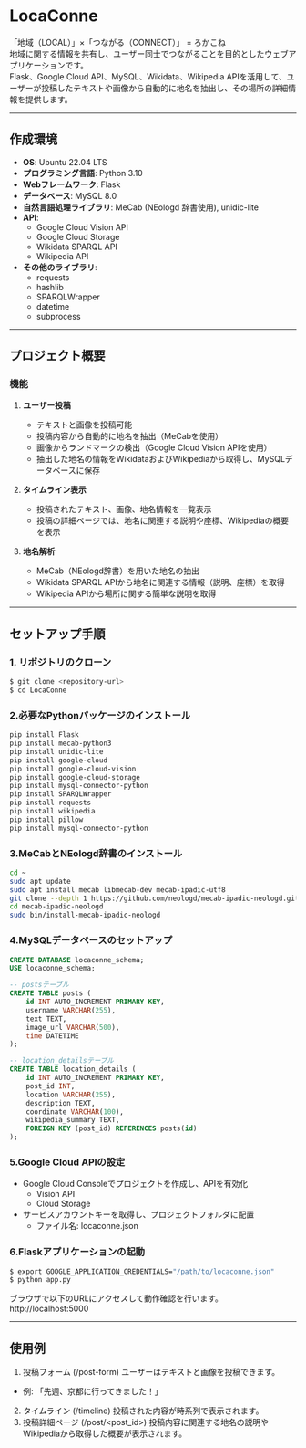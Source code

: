 # LocaConne
「地域（LOCAL）」×「つながる（CONNECT）」 = ろかこね  
地域に関する情報を共有し、ユーザー同士でつながることを目的としたウェブアプリケーションです。  
Flask、Google Cloud API、MySQL、Wikidata、Wikipedia APIを活用して、ユーザーが投稿したテキストや画像から自動的に地名を抽出し、その場所の詳細情報を提供します。

---

## 作成環境

- **OS**: Ubuntu 22.04 LTS
- **プログラミング言語**: Python 3.10
- **Webフレームワーク**: Flask
- **データベース**: MySQL 8.0
- **自然言語処理ライブラリ**: MeCab (NEologd 辞書使用), unidic-lite
- **API**:
  - Google Cloud Vision API
  - Google Cloud Storage
  - Wikidata SPARQL API
  - Wikipedia API
- **その他のライブラリ**:
  - requests
  - hashlib
  - SPARQLWrapper
  - datetime
  - subprocess

---

## プロジェクト概要

### 機能
1. **ユーザー投稿**
   - テキストと画像を投稿可能
   - 投稿内容から自動的に地名を抽出（MeCabを使用）
   - 画像からランドマークの検出（Google Cloud Vision APIを使用）
   - 抽出した地名の情報をWikidataおよびWikipediaから取得し、MySQLデータベースに保存

2. **タイムライン表示**
   - 投稿されたテキスト、画像、地名情報を一覧表示
   - 投稿の詳細ページでは、地名に関連する説明や座標、Wikipediaの概要を表示

3. **地名解析**
   - MeCab（NEologd辞書）を用いた地名の抽出
   - Wikidata SPARQL APIから地名に関連する情報（説明、座標）を取得
   - Wikipedia APIから場所に関する簡単な説明を取得

---

## セットアップ手順

### 1. リポジトリのクローン
```bash
$ git clone <repository-url>
$ cd LocaConne
```

### 2.必要なPythonパッケージのインストール
```sh
pip install Flask
pip install mecab-python3
pip install unidic-lite
pip install google-cloud
pip install google-cloud-vision
pip install google-cloud-storage
pip install mysql-connector-python
pip install SPARQLWrapper
pip install requests
pip install wikipedia
pip install pillow
pip install mysql-connector-python
```

### 3.MeCabとNEologd辞書のインストール
```bash
cd ~
sudo apt update
sudo apt install mecab libmecab-dev mecab-ipadic-utf8
git clone --depth 1 https://github.com/neologd/mecab-ipadic-neologd.git
cd mecab-ipadic-neologd
sudo bin/install-mecab-ipadic-neologd
```
### 4.MySQLデータベースのセットアップ
```sql
CREATE DATABASE locaconne_schema;
USE locaconne_schema;

-- postsテーブル
CREATE TABLE posts (
    id INT AUTO_INCREMENT PRIMARY KEY,
    username VARCHAR(255),
    text TEXT,
    image_url VARCHAR(500),
    time DATETIME
);

-- location_detailsテーブル
CREATE TABLE location_details (
    id INT AUTO_INCREMENT PRIMARY KEY,
    post_id INT,
    location VARCHAR(255),
    description TEXT,
    coordinate VARCHAR(100),
    wikipedia_summary TEXT,
    FOREIGN KEY (post_id) REFERENCES posts(id)
);

```

### 5.Google Cloud APIの設定
- Google Cloud Consoleでプロジェクトを作成し、APIを有効化
  - Vision API
  - Cloud Storage
- サービスアカウントキーを取得し、プロジェクトフォルダに配置
  - ファイル名: locaconne.json
 
### 6.Flaskアプリケーションの起動
```bash
$ export GOOGLE_APPLICATION_CREDENTIALS="/path/to/locaconne.json"
$ python app.py
```

ブラウザで以下のURLにアクセスして動作確認を行います。
http://localhost:5000

--- 
## 使用例
1. 投稿フォーム (/post-form)
ユーザーはテキストと画像を投稿できます。
- 例: 「先週、京都に行ってきました！」
2. タイムライン (/timeline)
投稿された内容が時系列で表示されます。
3. 投稿詳細ページ (/post/<post_id>)
投稿内容に関連する地名の説明やWikipediaから取得した概要が表示されます。

